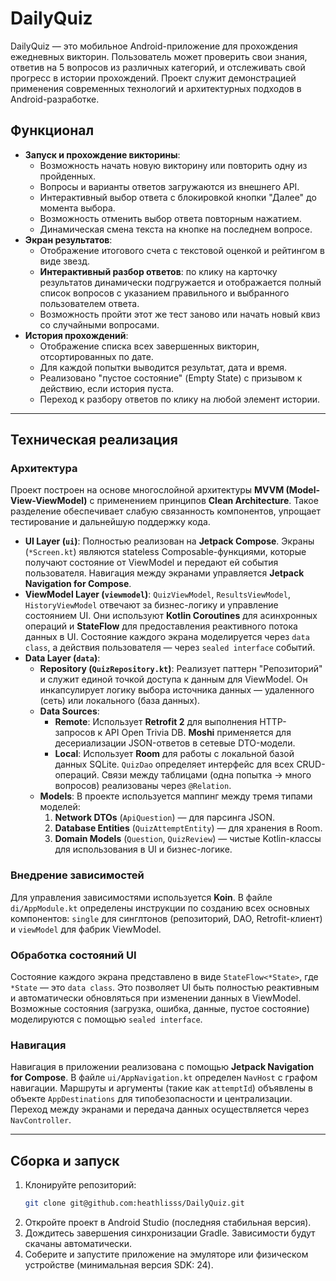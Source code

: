 # DailyQuiz

DailyQuiz — это мобильное Android-приложение для прохождения ежедневных викторин. Пользователь может проверить свои знания, ответив на 5 вопросов из различных категорий, и отслеживать свой прогресс в истории прохождений. Проект служит демонстрацией применения современных технологий и архитектурных подходов в Android-разработке.

## Функционал

-   **Запуск и прохождение викторины**:
    -   Возможность начать новую викторину или повторить одну из пройденных.
    -   Вопросы и варианты ответов загружаются из внешнего API.
    -   Интерактивный выбор ответа с блокировкой кнопки "Далее" до момента выбора.
    -   Возможность отменить выбор ответа повторным нажатием.
    -   Динамическая смена текста на кнопке на последнем вопросе.
-   **Экран результатов**:
    -   Отображение итогового счета с текстовой оценкой и рейтингом в виде звезд.
    -   **Интерактивный разбор ответов**: по клику на карточку результатов динамически подгружается и отображается полный список вопросов с указанием правильного и выбранного пользователем ответа.
    -   Возможность пройти этот же тест заново или начать новый квиз со случайными вопросами.
-   **История прохождений**:
    -   Отображение списка всех завершенных викторин, отсортированных по дате.
    -   Для каждой попытки выводится результат, дата и время.
    -   Реализовано "пустое состояние" (Empty State) с призывом к действию, если история пуста.
    -   Переход к разбору ответов по клику на любой элемент истории.

---

## Техническая реализация

### Архитектура
Проект построен на основе многослойной архитектуры **MVVM (Model-View-ViewModel)** с применением принципов **Clean Architecture**. Такое разделение обеспечивает слабую связанность компонентов, упрощает тестирование и дальнейшую поддержку кода.

-   **UI Layer (`ui`)**: Полностью реализован на **Jetpack Compose**. Экраны (`*Screen.kt`) являются stateless Composable-функциями, которые получают состояние от ViewModel и передают ей события пользователя. Навигация между экранами управляется **Jetpack Navigation for Compose**.
-   **ViewModel Layer (`viewmodel`)**: `QuizViewModel`, `ResultsViewModel`, `HistoryViewModel` отвечают за бизнес-логику и управление состоянием UI. Они используют **Kotlin Coroutines** для асинхронных операций и **StateFlow** для предоставления реактивного потока данных в UI. Состояние каждого экрана моделируется через `data class`, а действия пользователя — через `sealed interface` событий.
-   **Data Layer (`data`)**:
    -   **Repository (`QuizRepository.kt`)**: Реализует паттерн "Репозиторий" и служит единой точкой доступа к данным для ViewModel. Он инкапсулирует логику выбора источника данных — удаленного (сеть) или локального (база данных).
    -   **Data Sources**:
        -   **Remote**: Использует **Retrofit 2** для выполнения HTTP-запросов к API Open Trivia DB. **Moshi** применяется для десериализации JSON-ответов в сетевые DTO-модели.
        -   **Local**: Использует **Room** для работы с локальной базой данных SQLite. `QuizDao` определяет интерфейс для всех CRUD-операций. Связи между таблицами (одна попытка -> много вопросов) реализованы через `@Relation`.
    -   **Models**: В проекте используется маппинг между тремя типами моделей:
        1.  **Network DTOs** (`ApiQuestion`) — для парсинга JSON.
        2.  **Database Entities** (`QuizAttemptEntity`) — для хранения в Room.
        3.  **Domain Models** (`Question`, `QuizReview`) — чистые Kotlin-классы для использования в UI и бизнес-логике.

### Внедрение зависимостей
Для управления зависимостями используется **Koin**. В файле `di/AppModule.kt` определены инструкции по созданию всех основных компонентов: `single` для синглтонов (репозиторий, DAO, Retrofit-клиент) и `viewModel` для фабрик ViewModel.

### Обработка состояний UI
Состояние каждого экрана представлено в виде `StateFlow<*State>`, где `*State` — это `data class`. Это позволяет UI быть полностью реактивным и автоматически обновляться при изменении данных в ViewModel. Возможные состояния (загрузка, ошибка, данные, пустое состояние) моделируются с помощью `sealed interface`.

### Навигация
Навигация в приложении реализована с помощью **Jetpack Navigation for Compose**. В файле `ui/AppNavigation.kt` определен `NavHost` с графом навигации. Маршруты и аргументы (такие как `attemptId`) объявлены в объекте `AppDestinations` для типобезопасности и централизации. Переход между экранами и передача данных осуществляется через `NavController`.

---

## Сборка и запуск

1.  Клонируйте репозиторий:
    ```bash
    git clone git@github.com:heathlisss/DailyQuiz.git
    ```
2.  Откройте проект в Android Studio (последняя стабильная версия).
3.  Дождитесь завершения синхронизации Gradle. Зависимости будут скачаны автоматически.
4.  Соберите и запустите приложение на эмуляторе или физическом устройстве (минимальная версия SDK: 24).
